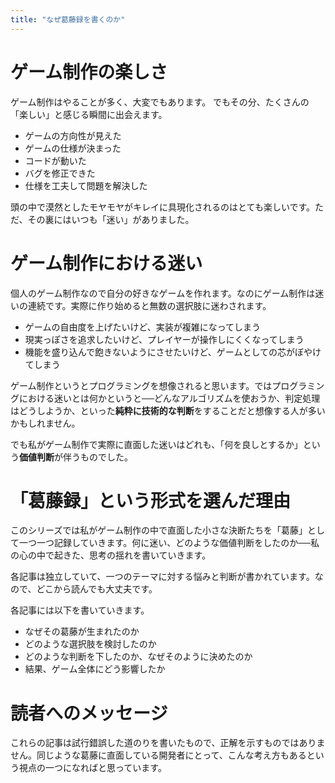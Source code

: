```yaml
---
title: "なぜ葛藤録を書くのか"
---
```


# ゲーム制作の楽しさ

ゲーム制作はやることが多く、大変でもあります。 でもその分、たくさんの「楽しい」と感じる瞬間に出会えます。

* ゲームの方向性が見えた
* ゲームの仕様が決まった
* コードが動いた
* バグを修正できた
* 仕様を工夫して問題を解決した

頭の中で漠然としたモヤモヤがキレイに具現化されるのはとても楽しいです。ただ、その裏にはいつも「迷い」がありました。

# ゲーム制作における迷い

個人のゲーム制作なので自分の好きなゲームを作れます。なのにゲーム制作は迷いの連続です。実際に作り始めると無数の選択肢に迷わされます。

* ゲームの自由度を上げたいけど、実装が複雑になってしまう
* 現実っぽさを追求したいけど、プレイヤーが操作しにくくなってしまう
* 機能を盛り込んで飽きないようにさせたいけど、ゲームとしての芯がぼやけてしまう

ゲーム制作というとプログラミングを想像されると思います。ではプログラミングにおける迷いとは何かというと──どんなアルゴリズムを使おうか、判定処理はどうしようか、といった**純粋に技術的な判断**をすることだと想像する人が多いかもしれません。

でも私がゲーム制作で実際に直面した迷いはどれも、「何を良しとするか」という**価値判断**が伴うものでした。

# 「葛藤録」という形式を選んだ理由

このシリーズでは私がゲーム制作の中で直面した小さな決断たちを「葛藤」として一つ一つ記録していきます。何に迷い、どのような価値判断をしたのか──私の心の中で起きた、思考の揺れを書いていきます。

各記事は独立していて、一つのテーマに対する悩みと判断が書かれています。なので、どこから読んでも大丈夫です。

各記事には以下を書いていきます。

* なぜその葛藤が生まれたのか
* どのような選択肢を検討したのか
* どのような判断を下したのか、なぜそのように決めたのか
* 結果、ゲーム全体にどう影響したか

# 読者へのメッセージ

これらの記事は試行錯誤した道のりを書いたもので、正解を示すものではありません。同じような葛藤に直面している開発者にとって、こんな考え方もあるという視点の一つになればと思っています。

